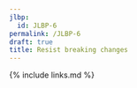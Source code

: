 ```yaml
---
jlbp:
  id: JLBP-6
permalink: /JLBP-6
draft: true
title: Resist breaking changes
---
```


{% include links.md %}

